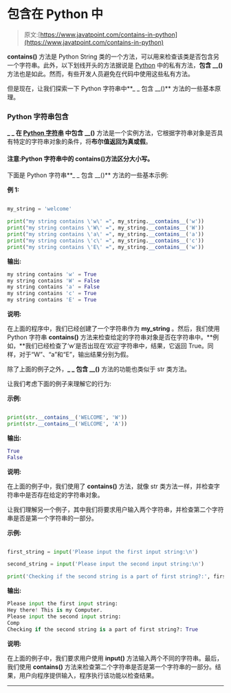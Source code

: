 # 包含在 Python 中

> 原文:[https://www.javatpoint.com/contains-in-python](https://www.javatpoint.com/contains-in-python)

**__contains__()** 方法是 Python String 类的一个方法，可以用来检查该类是否包含另一个字符串。此外，以下划线开头的方法据说是 [Python](https://www.javatpoint.com/python-tutorial) 中的私有方法，**包含 __()** 方法也是如此。然而，有些开发人员避免在代码中使用这些私有方法。

但是现在，让我们探索一下 Python 字符串中**_ _ 包含 __()** 方法的一些基本原理。

### Python 字符串包含

**_ _ 在 [**Python 字符串**](https://www.javatpoint.com/python-strings) 中包含 __()** 方法是一个实例方法，它根据字符串对象是否具有特定的字符串对象的条件，将**布尔值返回为真或假**。

#### 注意:Python 字符串中的 __contains__()方法区分大小写。

下面是 Python 字符串**_ _ 包含 __()** 方法的一些基本示例:

**例 1:**

```py

my_string = 'welcome'

print("my string contains \'w\' =", my_string.__contains__('w'))
print("my string contains \'W\' =", my_string.__contains__('W'))
print("my string contains \'a\' =", my_string.__contains__('a'))
print("my string contains \'c\' =", my_string.__contains__('c'))
print("my string contains \'E\' =", my_string.__contains__('w'))

```

**输出:**

```py
my string contains 'w' = True
my string contains 'W' = False
my string contains 'a' = False
my string contains 'c' = True
my string contains 'E' = True

```

**说明:**

在上面的程序中，我们已经创建了一个字符串作为 **my_string** 。然后，我们使用 Python 字符串 **__contains__()** 方法来检查给定的字符串对象是否在字符串中。**例如，**我们已经检查了‘w’是否出现在‘欢迎’字符串中，结果，它返回 True。同样，对于“W”、“a”和“E”，输出结果分别为假。

除了上面的例子之外，**_ _ 包含 __()** 方法的功能也类似于 str 类方法。

让我们考虑下面的例子来理解它的行为:

**示例:**

```py

print(str.__contains__('WELCOME', 'W'))
print(str.__contains__('WELCOME', 'A'))

```

**输出:**

```py
True
False

```

**说明:**

在上面的例子中，我们使用了 **__contains__()** 方法，就像 str 类方法一样，并检查字符串中是否存在给定的字符串对象。

让我们理解另一个例子，其中我们将要求用户输入两个字符串，并检查第二个字符串是否是第一个字符串的一部分。

**示例:**

```py

first_string = input('Please input the first input string:\n')

second_string = input('Please input the second input string:\n')

print('Checking if the second string is a part of first string?:', first_string.__contains__(second_string))

```

**输出:**

```py
Please input the first input string:
Hey there! This is my Computer.
Please input the second input string:
Comp
Checking if the second string is a part of first string?: True

```

**说明:**

在上面的例子中，我们要求用户使用 **input()** 方法输入两个不同的字符串。最后，我们使用 **__contains__()** 方法来检查第二个字符串是否是第一个字符串的一部分。结果，用户向程序提供输入，程序执行该功能以检查结果。

* * *